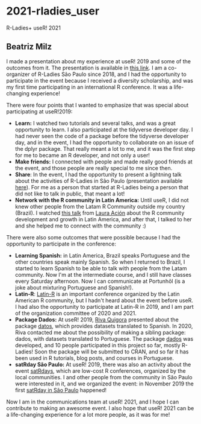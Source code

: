 # 2021-rladies_user
R-Ladies+ useR! 2021


## Beatriz Milz

I made a presentation about my experience at useR! 2019 and some of the outcomes from it. The presentation is available in [this link](https://beatrizmilz.github.io/slidesR/R-Ladies_and_useR_meetup/). I am a co-organizer of R-Ladies São Paulo since 2018, and I had the opportunity to participate in the event because I received a diversity scholarship, and was my first time participating in an international R conference. It was a life-changing experience!

There were four points that I wanted to emphasize that was special about participating at useR!2019:

- **Learn:** I watched two tutorials and several talks, and was a great opportunity to learn. I also participated at the tidyverse developer day. I had never seen the code of a package before the tidyverse developer day, and in the event, I had the opportunity to collaborate on an issue of the dplyr package. That really meant a lot to me, and it was the first step for me to became an R developer, and not only a user!  
- **Make friends:** I connected with people and made really good friends at the event, and those people are really special to me since then.
- **Share**: In the event, I had the opportunity to present a lightning talk about the activities of R-Ladies in São Paulo (presentation available [here](https://beatrizmilz.github.io/useR2019/#1)). For me as a person that started at R-Ladies being a person that did not like to talk in public, that meant a lot!
- **Network with the R community in Latin America:** Until useR, I did not knew other people from the Latam R Community outside my country (Brazil). I watched [this talk](https://www.youtube.com/watch?v=RMR0vye6Kms) from [Laura Ación](https://twitter.com/_lacion_) about the R community development and growth in Latin America, and after that, I talked to her and she helped me to connect with the community :)

There were also some outcomes that were possible because I had the opportunity to participate in the conference:

- **Learning Spanish:** in Latin America, Brazil speaks Portuguese and the other countries speak mainly Spanish. So when I returned to Brazil, I started to learn Spanish to be able to talk with people from the Latam community. Now I'm at the intermediate course, and I still have classes every Saturday afternoon. Now I can communicate at Portunhõl (is a joke about mixturing Portuguese and Spanish!).
- **Latin-R**: [Latin-R](https://latin-r.com/) is an important conference organized by the Latin American R community, but I hadn't heard about the event before useR. I had also the opportunity to participate at Latin-R in 2019, and I am part of the organization committee of 2020 and 2021. 
- **Package Dados:** At useR! 2019, [Riva Quigora](https://twitter.com/rivaquiroga) presented about the package [datos](https://cienciadedatos.github.io/datos/), which provides datasets translated to Spanish. In 2020, Riva contacted me about the possibility of making a sibling package: dados, with datasets translated to Portuguese.  The package [dados](https://cienciadedatos.github.io/dados/) was developed, and 10 people participated in this project so far, mostly R-Ladies! Soon the package will be submitted to CRAN, and so far it has been used in R tutorials, blog posts, and courses in Portuguese.
- **satRday São Paulo:** At useR! 2019, there was also an activity about the event [satRdays](https://satrdays.org/), which are low-cost R conferences, organized by the local communities. I and other people from the community in São Paulo were interested in it, and we organized the event: in November 2019 the first [satRday in São Paulo](https://saopaulo2019.satrdays.org/) happened! 

Now I am in the communications team at useR! 2021, and I hope I can contribute to making an awesome event. I also hope that useR! 2021 can be a life-changing experience for a lot more people, as it was for me!
